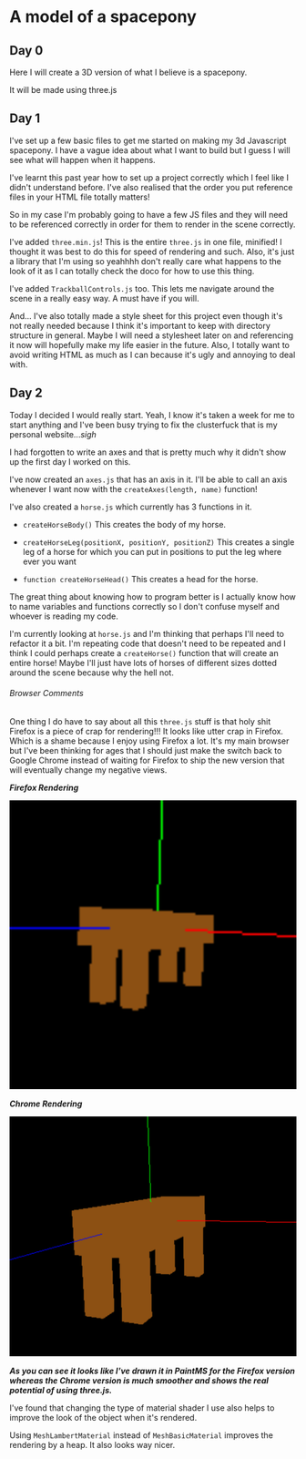 # A model of a spacepony

## Day 0

Here I will create a 3D version of what I believe is a spacepony.

It will be made using three.js

## Day 1

I've set up a few basic files to get me started on making my 3d Javascript
spacepony. I have a vague idea about what I want to build but I guess I will see
what will happen when it happens.

I've learnt this past year how to set up a project correctly which I feel like I
didn't understand before. I've also realised that the order you put reference
files in your HTML file totally matters!

So in my case I'm probably going to have a few JS files and they will need to be
referenced correctly in order for them to render in the scene correctly.

I've added `three.min.js`! This is the entire `three.js` in one file, minified! I thought it was best to do this for speed of rendering and such. Also, it's just a library that I'm using so yeahhhh don't really care what happens to the look of it as I can totally check the doco for how to use this thing.

I've added `TrackballControls.js` too. This lets me navigate around the scene in a really easy way. A must have if you will.

And... I've also totally made a style sheet for this project even though it's not really needed because I think it's important to keep with directory structure in general. Maybe I will need a stylesheet later on and referencing it now will hopefully make my life easier in the future. Also, I totally want to avoid writing HTML as much as I can because it's ugly and annoying to deal with.

## Day 2

Today I decided I would really start. Yeah, I know it's taken a week for me to start anything and I've been busy trying to fix the clusterfuck that is my personal website...*sigh*

I had forgotten to write an axes and that is pretty much why it didn't show up the first day I worked on this.

I've now created an `axes.js` that has an axis in it. I'll be able to call an axis whenever I want now with the `createAxes(length, name)` function!

I've also created a `horse.js` which currently has 3 functions in it.
- `createHorseBody()`
This creates the body of my horse.

- `createHorseLeg(positionX, positionY, positionZ)`
This creates a single leg of a horse for which you can put in positions to put the leg where ever you want

- `function createHorseHead()`
This creates a head for the horse.

The great thing about knowing how to program better is I actually know how to name variables and functions correctly so I don't confuse myself and whoever is reading my code.

I'm currently looking at `horse.js` and I'm thinking that perhaps I'll need to refactor it a bit. I'm repeating code that doesn't need to be repeated and I think I could perhaps create a `createHorse()` function that will create an entire horse! Maybe I'll just have lots of horses of different sizes dotted around the scene because why the hell not.

###### Browser Comments
One thing I do have to say about all this `three.js` stuff is that holy shit Firefox is a piece of crap for rendering!!! It looks like utter crap in Firefox. Which is a shame because I enjoy using Firefox a lot. It's my main browser but I've been thinking for ages that I should just make the switch back to Google Chrome instead of waiting for Firefox to ship the new version that will eventually change my negative views.

***Firefox Rendering***

![Firefox Rendering](/src/img/firefox_rendering.png?raw=true "Firefox Rendering")

***Chrome Rendering***

![Chrome Rendering](/src/img/chrome_rendering.png?raw=true "Chrome Rendering")

***As you can see it looks like I've drawn it in PaintMS for the Firefox version whereas the Chrome version is much smoother and shows the real potential of using three.js.***

I've found that changing the type of material shader I use also helps to improve the look of the object when it's rendered.

Using `MeshLambertMaterial` instead of `MeshBasicMaterial` improves the rendering by a heap. It also looks way nicer.
